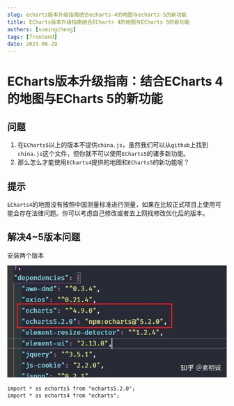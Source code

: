 ```yaml
---
slug: echarts版本升级指南结合echarts-4的地图与echarts-5的新功能
title: ECharts版本升级指南结合ECharts 4的地图与ECharts 5的新功能
authors: [sumingcheng]
tags: [frontend]
date: 2023-08-29
---
```


# ECharts版本升级指南：结合ECharts 4的地图与ECharts 5的新功能



 

## 问题  

1. 在`ECharts5`以上的版本不提供`china.js`，虽然我们可以从`github`上找到`china.js`这个文件，但你就不可以使用`ECharts5`的诸多新功能。
2. 那么怎么才能使用`ECharts4`提供的地图和`ECharts5`的新功能呢？

## 提示  

`ECharts4`的地图没有按照中国测量标准进行测量，如果在比较正式项目上使用可能会存在法律问题。你可以考虑自己修改或者去上网找修改优化后的版本。

## 解决4~5版本问题  

安装两个版本

![a3a9d72cdfa57096ff55bead9ce54cdf](../image/a3a9d72cdfa57096ff55bead9ce54cdf.jpg)
```
import * as echarts5 from "echarts5.2.0";
import * as echarts4 from "echarts";

```